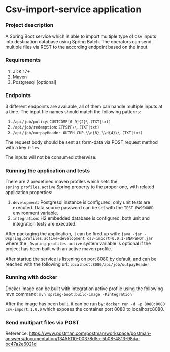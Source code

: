 # Csv-import-service application

### Project description
A Spring Boot service which is able to import multiple type of csv inputs into destination database using Spring Batch. The operators can send multiple files via REST to the according endpoint based on the input.

### Requirements
1. JDK 17+
2. Maven
3. Postgresql [optional]
### Endpoints
3 different endpoints are available, all of them can handle multiple inputs at a time.
The input file names should match the following patterns:
1. `/api/job/policy`: `CUSTCOMP[0-9]{2}\.(TXT|txt)`
2. `/api/job/redemption`: `ZTPSPF\\.(TXT|txt)`
3. `/api/job/outpayHeader`: `OUTPH_CUP_\\d{8}_\\d{4}\\.(TXT|txt)`

The request body should be sent as form-data via POST request method with a key `files`.

The inputs will not be consumed otherwise.

### Running the application and tests

There are 2 predefined maven profiles which sets the `spring.profiles.active` Spring property to the proper one, with related application properties:
1. `development`: Postgresql instance is configured, only unit tests are executed. Data source password can be set with the `TEST_PASSWORD` environment variable.
2. `integration`: H2 embedded database is configured, both unit and integration tests are executed.

After packaging the application, it can be fired up with:
`java -jar -Dspring.profiles.active=development csv-import-0.0.1-SNAPSHOT.jar`
where the `-Dspring.profiles.active` system variable is optional if the project has been built with an active maven profile.

After startup the service is listening on port 8080 by default, and can be reached with the following url: `localhost:8080/api/job/outpayHeader`.

### Running with docker

Docker image can be built with integration active profile using the following mvn command:
`mvn spring-boot:build-image -Pintegration`

After the image has been built, it can be run by:
`docker run -d -p 8080:8080 csv-import:1.0.0` which exposes the container port 8080 to localhost:8080.

### Send multipart files via POST

Reference: https://www.postman.com/postman/workspace/postman-answers/documentation/13455110-00378d5c-5b08-4813-98da-bc47a2e6021d
